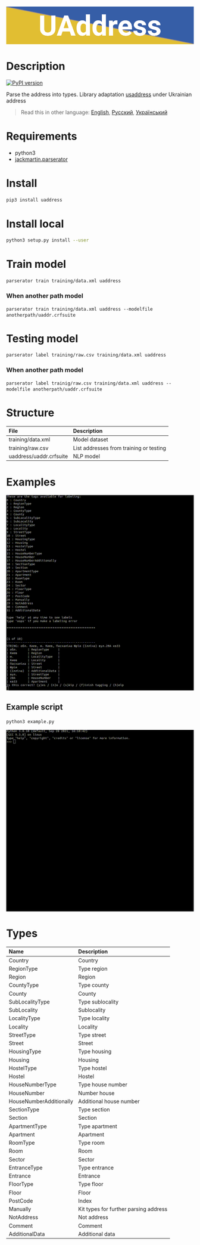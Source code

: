 ![header](https://github.com/RapidappsIT/uaddress/raw/master/doc/header.png)
# Description
[![PyPI version](https://badge.fury.io/py/uaddress.svg)](https://badge.fury.io/py/uaddress)

Parse the address into types. Library adaptation [usaddress](https://github.com/datamade/usaddress) under Ukrainian address

> Read this in other language: [English](README.en.md), [Русский](README.md), [Український](README.ua.md)

# Requirements
* python3
* [jackmartin.parserator](https://github.com/martinjack/parserator)

# Install
```sh
pip3 install uaddress
```
# Install local
```sh
python3 setup.py install --user
```

# Train model
```shell
parserator train training/data.xml uaddress
```
### When another path model
```shell
parserator train training/data.xml uaddress --modelfile anotherpath/uaddr.crfsuite
```

# Testing model
```shell
parserator label training/raw.csv training/data.xml uaddress
```
### When another path model
```shell
parserator label trainig/raw.csv training/data.xml uaddress --modelfile anotherpath/uaddr.crfsuite
```

# Structure
| File                      | Description                                   |
| :-------------            | :-------------                                |
| training/data.xml         | Model dataset                                 |
| training/raw.csv          | List addresses from training or testing       |
| uaddress/uaddr.crfsuite   | NLP model                                     |

# Examples
![example1](https://github.com/RapidappsIT/uaddress/raw/master/doc/example1.gif)

## Example script
```sh 
python3 example.py
```
![example2](https://github.com/RapidappsIT/uaddress/raw/master/doc/example2.gif)

# Types
| Name                      | Description                                   |
| :-------------            | :-------------                                |
| Country                   | Country                                       |
| RegionType                | Type region                                   |
| Region                    | Region                                        |
| CountyType                | Type county                                   |
| County                    | County                                        |
| SubLocalityType           | Type sublocality                              |
| SubLocality               | Sublocality                                   |
| LocalityType              | Type locality                                 |
| Locality                  | Locality                                      |
| StreetType                | Type street                                   |
| Street                    | Street                                        |
| HousingType               | Type housing                                  |
| Housing                   | Housing                                       |
| HostelType                | Type hostel                                   |
| Hostel                    | Hostel                                        |
| HouseNumberType           | Type house number                             |
| HouseNumber               | Number house                                  |
| HouseNumberAdditionally   | Additional house number                       |
| SectionType               | Type section                                  |
| Section                   | Section                                       |
| ApartmentType             | Type apartment                                |
| Apartment                 | Apartment                                     |
| RoomType                  | Type room                                     |
| Room                      | Room                                          |
| Sector                    | Sector                                        |
| EntranceType              | Type entrance                                 |
| Entrance                  | Entrance                                      |
| FloorType                 | Type floor                                    |
| Floor                     | Floor                                         |
| PostCode                  | Index                                         |
| Manually                  | Kit types for further parsing address         |
| NotAddress                | Not address                                   |
| Comment                   | Comment                                       |
| AdditionalData            | Additional data                               |